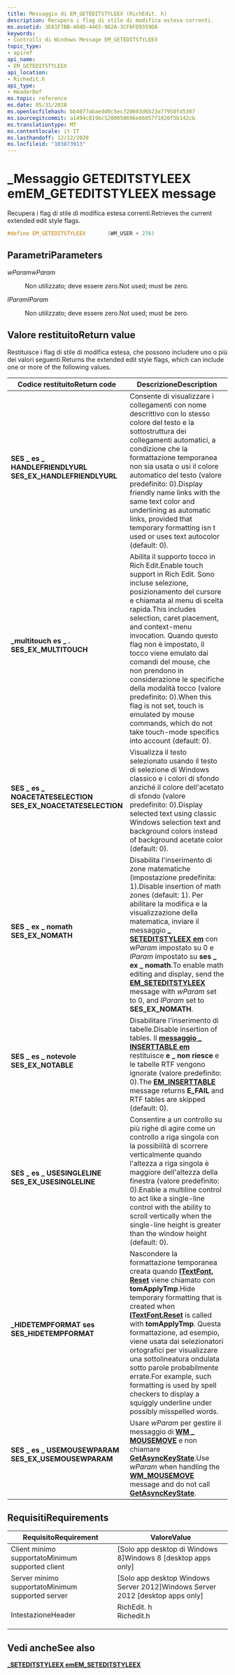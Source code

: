 ```yaml
---
title: Messaggio di EM_GETEDITSTYLEEX (RichEdit. h)
description: Recupera i flag di stile di modifica estesa correnti.
ms.assetid: 3E81F7BB-404D-4465-982A-3CF6FD9359DA
keywords:
- Controlli di Windows Message EM_GETEDITSTYLEEX
topic_type:
- apiref
api_name:
- EM_GETEDITSTYLEEX
api_location:
- Richedit.h
api_type:
- HeaderDef
ms.topic: reference
ms.date: 05/31/2018
ms.openlocfilehash: bb4077abaedd0c5ec720603d6b23e77950fd5307
ms.sourcegitcommit: a1494c819bc5200050696e66057f1020f5b142cb
ms.translationtype: MT
ms.contentlocale: it-IT
ms.lasthandoff: 12/12/2020
ms.locfileid: "103873913"
---
```

# <a name="em_geteditstyleex-message"></a><span data-ttu-id="b9d15-104">\_Messaggio GETEDITSTYLEEX em</span><span class="sxs-lookup"><span data-stu-id="b9d15-104">EM\_GETEDITSTYLEEX message</span></span>

<span data-ttu-id="b9d15-105">Recupera i flag di stile di modifica estesa correnti.</span><span class="sxs-lookup"><span data-stu-id="b9d15-105">Retrieves the current extended edit style flags.</span></span>


```C++
#define EM_GETEDITSTYLEEX       (WM_USER + 276)
```



## <a name="parameters"></a><span data-ttu-id="b9d15-106">Parametri</span><span class="sxs-lookup"><span data-stu-id="b9d15-106">Parameters</span></span>

<dl> <dt>

<span data-ttu-id="b9d15-107">*wParam*</span><span class="sxs-lookup"><span data-stu-id="b9d15-107">*wParam*</span></span> 
</dt> <dd>

<span data-ttu-id="b9d15-108">Non utilizzato; deve essere zero.</span><span class="sxs-lookup"><span data-stu-id="b9d15-108">Not used; must be zero.</span></span>

</dd> <dt>

<span data-ttu-id="b9d15-109">*lParam*</span><span class="sxs-lookup"><span data-stu-id="b9d15-109">*lParam*</span></span> 
</dt> <dd>

<span data-ttu-id="b9d15-110">Non utilizzato; deve essere zero.</span><span class="sxs-lookup"><span data-stu-id="b9d15-110">Not used; must be zero.</span></span>

</dd> </dl>

## <a name="return-value"></a><span data-ttu-id="b9d15-111">Valore restituito</span><span class="sxs-lookup"><span data-stu-id="b9d15-111">Return value</span></span>

<span data-ttu-id="b9d15-112">Restituisce i flag di stile di modifica estesa, che possono includere uno o più dei valori seguenti.</span><span class="sxs-lookup"><span data-stu-id="b9d15-112">Returns the extended edit style flags, which can include one or more of the following values.</span></span>



| <span data-ttu-id="b9d15-113">Codice restituito</span><span class="sxs-lookup"><span data-stu-id="b9d15-113">Return code</span></span>                                                                                                | <span data-ttu-id="b9d15-114">Descrizione</span><span class="sxs-lookup"><span data-stu-id="b9d15-114">Description</span></span>                                                                                                                                                                                                                                                  |
|------------------------------------------------------------------------------------------------------------|--------------------------------------------------------------------------------------------------------------------------------------------------------------------------------------------------------------------------------------------------------------|
| <dl> <span data-ttu-id="b9d15-115"><dt>**SES \_ es \_ HANDLEFRIENDLYURL**</dt></span><span class="sxs-lookup"><span data-stu-id="b9d15-115"><dt>**SES\_EX\_HANDLEFRIENDLYURL**</dt></span></span> </dl>  | <span data-ttu-id="b9d15-116">Consente di visualizzare i collegamenti con nome descrittivo con lo stesso colore del testo e la sottostruttura dei collegamenti automatici, a condizione che la formattazione temporanea non sia usata o usi il colore automatico del testo (valore predefinito: 0).</span><span class="sxs-lookup"><span data-stu-id="b9d15-116">Display friendly name links with the same text color and underlining as automatic links, provided that temporary formatting isn t used or uses text autocolor (default: 0).</span></span><br/>                                                                       |
| <dl> <span data-ttu-id="b9d15-117"><dt>**\_multitouch es \_ .**</dt></span><span class="sxs-lookup"><span data-stu-id="b9d15-117"><dt>**SES\_EX\_MULTITOUCH**</dt></span></span> </dl>         | <span data-ttu-id="b9d15-118">Abilita il supporto tocco in Rich Edit.</span><span class="sxs-lookup"><span data-stu-id="b9d15-118">Enable touch support in Rich Edit.</span></span> <span data-ttu-id="b9d15-119">Sono incluse selezione, posizionamento del cursore e chiamata al menu di scelta rapida.</span><span class="sxs-lookup"><span data-stu-id="b9d15-119">This includes selection, caret placement, and context-menu invocation.</span></span> <span data-ttu-id="b9d15-120">Quando questo flag non è impostato, il tocco viene emulato dai comandi del mouse, che non prendono in considerazione le specifiche della modalità tocco (valore predefinito: 0).</span><span class="sxs-lookup"><span data-stu-id="b9d15-120">When this flag is not set, touch is emulated by mouse commands, which do not take touch-mode specifics into account (default: 0).</span></span> <br/>      |
| <dl> <span data-ttu-id="b9d15-121"><dt>**SES \_ es \_ NOACETATESELECTION**</dt></span><span class="sxs-lookup"><span data-stu-id="b9d15-121"><dt>**SES\_EX\_NOACETATESELECTION**</dt></span></span> </dl> | <span data-ttu-id="b9d15-122">Visualizza il testo selezionato usando il testo di selezione di Windows classico e i colori di sfondo anziché il colore dell'acetato di sfondo (valore predefinito: 0).</span><span class="sxs-lookup"><span data-stu-id="b9d15-122">Display selected text using classic Windows selection text and background colors instead of background acetate color (default: 0).</span></span> <br/>                                                                                                               |
| <dl> <span data-ttu-id="b9d15-123"><dt>**SES \_ ex \_ nomath**</dt></span><span class="sxs-lookup"><span data-stu-id="b9d15-123"><dt>**SES\_EX\_NOMATH**</dt></span></span> </dl>             | <span data-ttu-id="b9d15-124">Disabilita l'inserimento di zone matematiche (impostazione predefinita: 1).</span><span class="sxs-lookup"><span data-stu-id="b9d15-124">Disable insertion of math zones (default: 1).</span></span> <span data-ttu-id="b9d15-125">Per abilitare la modifica e la visualizzazione della matematica, inviare il messaggio [**\_ SETEDITSTYLEEX em**](em-seteditstyleex.md) con *wParam* impostato su 0 e *lParam* impostato su **ses \_ ex \_ nomath**.</span><span class="sxs-lookup"><span data-stu-id="b9d15-125">To enable math editing and display, send the [**EM\_SETEDITSTYLEEX**](em-seteditstyleex.md) message with *wParam* set to 0, and *lParam* set to **SES\_EX\_NOMATH**.</span></span> <br/>                              |
| <dl> <span data-ttu-id="b9d15-126"><dt>**SES \_ es \_ notevole**</dt></span><span class="sxs-lookup"><span data-stu-id="b9d15-126"><dt>**SES\_EX\_NOTABLE**</dt></span></span> </dl>            | <span data-ttu-id="b9d15-127">Disabilitare l'inserimento di tabelle.</span><span class="sxs-lookup"><span data-stu-id="b9d15-127">Disable insertion of tables.</span></span> <span data-ttu-id="b9d15-128">Il [**messaggio \_ INSERTTABLE em**](em-inserttable.md) restituisce **e \_ non riesce** e le tabelle RTF vengono ignorate (valore predefinito: 0).</span><span class="sxs-lookup"><span data-stu-id="b9d15-128">The [**EM\_INSERTTABLE**](em-inserttable.md) message returns **E\_FAIL** and RTF tables are skipped (default: 0).</span></span> <br/>                                                                                                  |
| <dl> <span data-ttu-id="b9d15-129"><dt>**SES \_ es \_ USESINGLELINE**</dt></span><span class="sxs-lookup"><span data-stu-id="b9d15-129"><dt>**SES\_EX\_USESINGLELINE**</dt></span></span> </dl>      | <span data-ttu-id="b9d15-130">Consentire a un controllo su più righe di agire come un controllo a riga singola con la possibilità di scorrere verticalmente quando l'altezza a riga singola è maggiore dell'altezza della finestra (valore predefinito: 0).</span><span class="sxs-lookup"><span data-stu-id="b9d15-130">Enable a multiline control to act like a single-line control with the ability to scroll vertically when the single-line height is greater than the window height (default: 0).</span></span> <br/>                                                                   |
| <dl> <span data-ttu-id="b9d15-131"><dt>**\_HIDETEMPFORMAT ses**</dt></span><span class="sxs-lookup"><span data-stu-id="b9d15-131"><dt>**SES\_HIDETEMPFORMAT**</dt></span></span> </dl>         | <span data-ttu-id="b9d15-132">Nascondere la formattazione temporanea creata quando [**ITextFont. Reset**](/windows/desktop/api/Tom/nf-tom-itextfont-reset) viene chiamato con **tomApplyTmp**.</span><span class="sxs-lookup"><span data-stu-id="b9d15-132">Hide temporary formatting that is created when [**ITextFont.Reset**](/windows/desktop/api/Tom/nf-tom-itextfont-reset) is called with **tomApplyTmp**.</span></span> <span data-ttu-id="b9d15-133">Questa formattazione, ad esempio, viene usata dai selezionatori ortografici per visualizzare una sottolineatura ondulata sotto parole probabilmente errate.</span><span class="sxs-lookup"><span data-stu-id="b9d15-133">For example, such formatting is used by spell checkers to display a squiggly underline under possibly misspelled words.</span></span><br/> |
| <dl> <span data-ttu-id="b9d15-134"><dt>**SES \_ es \_ USEMOUSEWPARAM**</dt></span><span class="sxs-lookup"><span data-stu-id="b9d15-134"><dt>**SES\_EX\_USEMOUSEWPARAM**</dt></span></span> </dl>     | <span data-ttu-id="b9d15-135">Usare *wParam* per gestire il messaggio di [**WM \_ MOUSEMOVE**](/windows/desktop/inputdev/wm-mousemove) e non chiamare [**GetAsyncKeyState**](/windows/desktop/api/winuser/nf-winuser-getasynckeystate).</span><span class="sxs-lookup"><span data-stu-id="b9d15-135">Use *wParam* when handling the [**WM\_MOUSEMOVE**](/windows/desktop/inputdev/wm-mousemove) message and do not call [**GetAsyncKeyState**](/windows/desktop/api/winuser/nf-winuser-getasynckeystate).</span></span><br/>                                                                                              |



 

## <a name="requirements"></a><span data-ttu-id="b9d15-136">Requisiti</span><span class="sxs-lookup"><span data-stu-id="b9d15-136">Requirements</span></span>



| <span data-ttu-id="b9d15-137">Requisito</span><span class="sxs-lookup"><span data-stu-id="b9d15-137">Requirement</span></span> | <span data-ttu-id="b9d15-138">Valore</span><span class="sxs-lookup"><span data-stu-id="b9d15-138">Value</span></span> |
|-------------------------------------|---------------------------------------------------------------------------------------|
| <span data-ttu-id="b9d15-139">Client minimo supportato</span><span class="sxs-lookup"><span data-stu-id="b9d15-139">Minimum supported client</span></span><br/> | <span data-ttu-id="b9d15-140">\[Solo app desktop di Windows 8\]</span><span class="sxs-lookup"><span data-stu-id="b9d15-140">Windows 8 \[desktop apps only\]</span></span><br/>                                            |
| <span data-ttu-id="b9d15-141">Server minimo supportato</span><span class="sxs-lookup"><span data-stu-id="b9d15-141">Minimum supported server</span></span><br/> | <span data-ttu-id="b9d15-142">\[Solo app desktop Windows Server 2012\]</span><span class="sxs-lookup"><span data-stu-id="b9d15-142">Windows Server 2012 \[desktop apps only\]</span></span><br/>                                  |
| <span data-ttu-id="b9d15-143">Intestazione</span><span class="sxs-lookup"><span data-stu-id="b9d15-143">Header</span></span><br/>                   | <dl> <span data-ttu-id="b9d15-144"><dt>RichEdit. h</dt></span><span class="sxs-lookup"><span data-stu-id="b9d15-144"><dt>Richedit.h</dt></span></span> </dl> |



## <a name="see-also"></a><span data-ttu-id="b9d15-145">Vedi anche</span><span class="sxs-lookup"><span data-stu-id="b9d15-145">See also</span></span>

<dl> <dt>

[<span data-ttu-id="b9d15-146">**\_SETEDITSTYLEEX em**</span><span class="sxs-lookup"><span data-stu-id="b9d15-146">**EM\_SETEDITSTYLEEX**</span></span>](em-seteditstyleex.md)
</dt> </dl>

 

